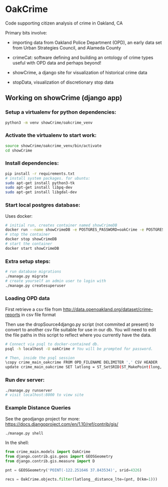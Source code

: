 OakCrime
========

Code supporting citizen analysis of crime in Oakland, CA

Primary bits involve:

* importing data from Oakland Police Department (OPD), an early data set from Urban Strategies Council, and Alameda County

* crimeCat: software defining and building an ontology of crime types useful with OPD data and perhaps beyond!

* showCrime, a django site for visualization of historical crime data

* stopData, visualization of discretionary stop data

## Working on showCrime (django app)

### Setup a virtualenv for python dependencies:

```bash
python3 -m venv showCrime/oakcrime_venv
```

### Activate the virtualenv to start work:

```bash
source showCrime/oakcrime_venv/bin/activate
cd showCrime
```

### Install dependencies:
```bash
pip install -r requirements.txt
# install system packages. for ubuntu:
sudo apt-get install python3-tk
sudo apt-get install libpq-dev
sudo apt-get install libgdal-dev
```

### Start local postgres database:

Uses docker:

```bash
# initial run, creates container named showCrimeDB
docker run --name showCrimeDB -e POSTGRES_PASSWORD=oakCrime -e POSTGRES_USER=oakCrime -p 5432:5432 -d mdillon/postgis
# stop the container
docker stop showCrimeDB
# start the container 
docker start showCrimeDB
```

### Extra setup steps:

```bash
# run database migrations
./manage.py migrate
# create yourself an admin user to login with
./manage.py createsuperuser
```

### Loading OPD data

First retrieve a csv file from http://data.openoakland.org/dataset/crime-reports in csv file format

Then use the dropSource4django.py script (not commited at present) to convert to another csv file suitable for use in our db. You will need to edit the file paths in this script to reflect where you currently have the data.

```bash
# Connect via psql to docker-contained db.
psql -h localhost -U oakCrime # You will be prompted for password.

# Then, inside the psql session
\copy crime_main_oakcrime FROM OPD_FILENAME DELIMITER ',' CSV HEADER
update crime_main_oakcrime SET latlong = ST_SetSRID(ST_MakePoint(long, lat), 4326)
```


### Run dev server:

```bash
./manage.py runserver
# visit localhost:8000 to view site
```

### Example Distance Queries

See the geodjango project for more: https://docs.djangoproject.com/en/1.10/ref/contrib/gis/

```bash
./manage.py shell
```

In the shell:
```python
from crime_main.models import OakCrime
from django.contrib.gis.geos import GEOSGeometry
from django.contrib.gis.measure import D

pnt = GEOSGeometry('POINT(-122.251646 37.843534)', srid=4326)

recs = OakCrime.objects.filter(latlong__distance_lte=(pnt, D(km=1)))
```
